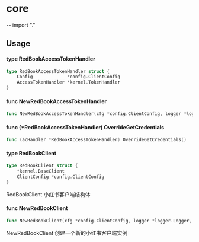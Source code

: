 # core
--
    import "."


## Usage

#### type RedBookAccessTokenHandler

```go
type RedBookAccessTokenHandler struct {
	Config             *config.ClientConfig
	AccessTokenHandler *kernel.TokenHandler
}
```


#### func  NewRedBookAccessTokenHandler

```go
func NewRedBookAccessTokenHandler(cfg *config.ClientConfig, logger *logger.Logger, cache cache.ICache) (*RedBookAccessTokenHandler, error)
```

#### func (*RedBookAccessTokenHandler) OverrideGetCredentials

```go
func (acHandler *RedBookAccessTokenHandler) OverrideGetCredentials()
```

#### type RedBookClient

```go
type RedBookClient struct {
	*kernel.BaseClient
	ClientConfig *config.ClientConfig
}
```

RedBookClient 小红书客户端结构体

#### func  NewRedBookClient

```go
func NewRedBookClient(cfg *config.ClientConfig, logger *logger.Logger, cache cache.ICache) (*RedBookClient, error)
```
NewRedBookClient 创建一个新的小红书客户端实例
